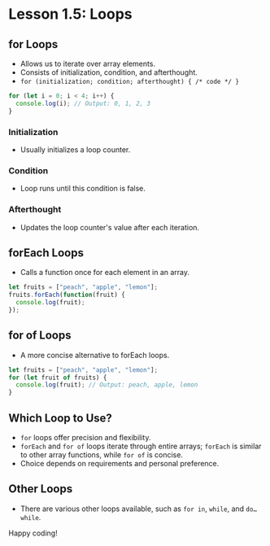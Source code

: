 # Lesson 1.5: Loops

## for Loops
- Allows us to iterate over array elements.
- Consists of initialization, condition, and afterthought.
- `for (initialization; condition; afterthought) { /* code */ }`
  
```javascript
for (let i = 0; i < 4; i++) {
  console.log(i); // Output: 0, 1, 2, 3
}
```

### Initialization
- Usually initializes a loop counter.
  
### Condition
- Loop runs until this condition is false.

### Afterthought
- Updates the loop counter's value after each iteration.


## forEach Loops
- Calls a function once for each element in an array.
  
```javascript
let fruits = ["peach", "apple", "lemon"];
fruits.forEach(function(fruit) {
  console.log(fruit);
});
```

## for of Loops
- A more concise alternative to forEach loops.
  
```javascript
let fruits = ["peach", "apple", "lemon"];
for (let fruit of fruits) {
  console.log(fruit); // Output: peach, apple, lemon
}
```

## Which Loop to Use?
- `for` loops offer precision and flexibility.
- `forEach` and `for of` loops iterate through entire arrays; `forEach` is similar to other array functions, while `for of` is concise.
- Choice depends on requirements and personal preference.

## Other Loops
- There are various other loops available, such as `for in`, `while`, and `do…while`.

Happy coding!